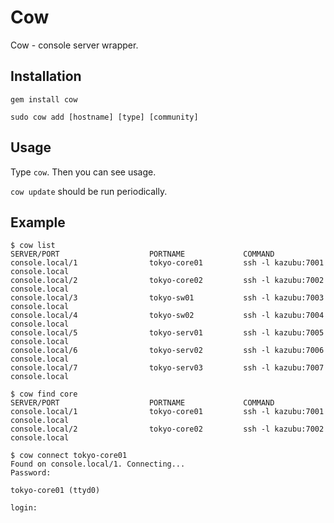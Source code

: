 # Cow

Cow - console server wrapper. 

## Installation

`gem install cow`

`sudo cow add [hostname] [type] [community]`

## Usage

Type `cow`. Then you can see usage.

`cow update` should be run periodically.

## Example

```
$ cow list
SERVER/PORT                    PORTNAME             COMMAND
console.local/1                tokyo-core01         ssh -l kazubu:7001 console.local
console.local/2                tokyo-core02         ssh -l kazubu:7002 console.local
console.local/3                tokyo-sw01           ssh -l kazubu:7003 console.local
console.local/4                tokyo-sw02           ssh -l kazubu:7004 console.local
console.local/5                tokyo-serv01         ssh -l kazubu:7005 console.local
console.local/6                tokyo-serv02         ssh -l kazubu:7006 console.local
console.local/7                tokyo-serv03         ssh -l kazubu:7007 console.local

$ cow find core
SERVER/PORT                    PORTNAME             COMMAND
console.local/1                tokyo-core01         ssh -l kazubu:7001 console.local
console.local/2                tokyo-core02         ssh -l kazubu:7002 console.local

$ cow connect tokyo-core01
Found on console.local/1. Connecting...
Password:

tokyo-core01 (ttyd0)

login: 
```
